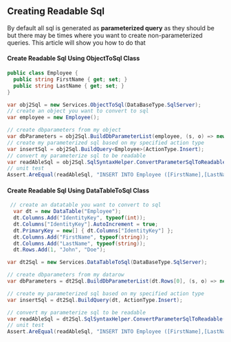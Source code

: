 ## Creating Readable Sql

By default all sql is generated as **parameterized query** as they should be but there may be times where you
want to create non-parameterized queries. This article will show you how to do that


#### Create Readable Sql Using ObjectToSql Class

~~~csharp 
public class Employee {
  public string FirstName { get; set; }
  public string LastName { get; set; }
}
~~~

~~~csharp                
var obj2Sql = new Services.ObjectToSql(DataBaseType.SqlServer);
// create an object you want to convert to sql
var employee = new Employee();

// create dbparameters from my object
var dbParameters = obj2Sql.BuildDbParameterList(employee, (s, o) => new SqlParameter(s, o));
// create my parameterized sql based on my specified action type
var insertSql = obj2Sql.BuildQuery<Employee>(ActionType.Insert);
// convert my parameterize sql to be readable
var readAbleSql = obj2Sql.SqlSyntaxHelper.ConvertParameterSqlToReadable(dbParameters, insertSql, Encoding.UTF8);
// unit test
Assert.AreEqual(readAbleSql, "INSERT INTO Employee ([FirstName],[LastName]) VALUES (NULL,NULL)");
~~~


#### Create Readable Sql Using DataTableToSql Class
            
~~~csharp
 // create an datatable you want to convert to sql
  var dt = new DataTable("Employee");
  dt.Columns.Add("IdentityKey", typeof(int));
  dt.Columns["IdentityKey"].AutoIncrement = true;
  dt.PrimaryKey = new[] { dt.Columns["IdentityKey"] };
  dt.Columns.Add("FirstName", typeof(string));
  dt.Columns.Add("LastName", typeof(string));
  dt.Rows.Add(1, "John", "Doe");
~~~
   
~~~csharp   
var dt2Sql = new Services.DataTableToSql(DataBaseType.SqlServer);

// create dbparameters from my datarow
var dbParameters = dt2Sql.BuildDbParameterList(dt.Rows[0], (s, o) => new SqlParameter(s, o));

// create my parameterized sql based on my specified action type
var insertSql = dt2Sql.BuildQuery(dt, ActionType.Insert);

// convert my parameterize sql to be readable
var readAbleSql = dt2Sql.SqlSyntaxHelper.ConvertParameterSqlToReadable(dbParameters, insertSql, Encoding.UTF8);
// unit test
Assert.AreEqual(readAbleSql, "INSERT INTO Employee ([FirstName],[LastName]) VALUES ('John','Doe')");
~~~  